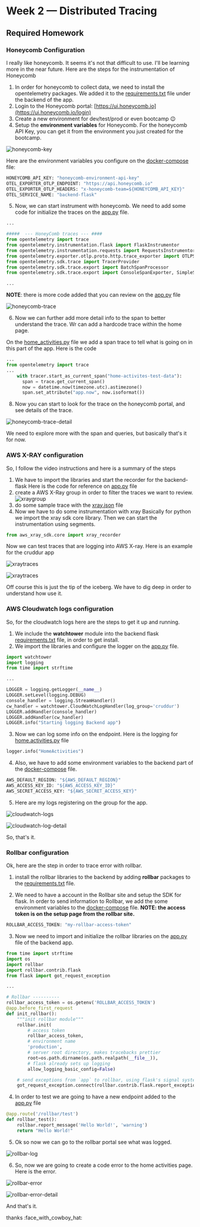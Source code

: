 # Week 2 — Distributed Tracing

## Required Homework

### Honeycomb Configuration

I really like honeycomb. It seems it's not that difficult to use. I'll be learning more in the near future. Here are the steps for the instrumentation of Honeycomb

1. In order for honeycomb to collect data, we need to install the opentelemetry packages. We added it to the [requirements.txt](https://github.com/ymendozahn/aws-bootcamp-cruddur-2023/blob/3d030dd41700d91f35d6563cb5e468dbcd0f3403/backend-flask/requirements.txt#L4-L8) file under the backend of the app.
2. Login to the Honeycomb portal: [https://ui.honeycomb.io](https://ui.honeycomb.io/login)
3. Create a new environment for dev/test/prod or even bootcamp :wink: 
4. Setup the **environment variables** for Honeycomb. For the honeycomb API Key, you can get it from the environment you just created for the bootcamp.
 
 ![honeycomb-key](images/honeycombkey.png)

Here are the environment variables you   configure on the [docker-compose](https://github.com/ymendozahn/aws-bootcamp-cruddur-2023/blob/3d030dd41700d91f35d6563cb5e468dbcd0f3403/docker-compose.yml#L7-L10) file: 

```dockerfile
HONEYCOMB_API_KEY: "honeycomb-environment-api-key"
OTEL_EXPORTER_OTLP_ENDPOINT: "https://api.honeycomb.io"
OTEL_EXPORTER_OTLP_HEADERS: "x-honeycomb-team=${HONEYCOMB_API_KEY}"  
OTEL_SERVICE_NAME: "backend-flask"
```

5. Now, we can start instrument with honeycomb. We need to add some code for initialize the traces on the [app.py](https://github.com/ymendozahn/aws-bootcamp-cruddur-2023/blob/3d030dd41700d91f35d6563cb5e468dbcd0f3403/backend-flask/app.py#L17-L24) file.  

```python
...

#####  --- HoneyComb traces --- ####
from opentelemetry import trace
from opentelemetry.instrumentation.flask import FlaskInstrumentor
from opentelemetry.instrumentation.requests import RequestsInstrumentor
from opentelemetry.exporter.otlp.proto.http.trace_exporter import OTLPSpanExporter
from opentelemetry.sdk.trace import TracerProvider
from opentelemetry.sdk.trace.export import BatchSpanProcessor
from opentelemetry.sdk.trace.export import ConsoleSpanExporter, SimpleSpanProcessor

...
```

**NOTE**: there is more code added that you can review on the [app.py](https://github.com/ymendozahn/aws-bootcamp-cruddur-2023/blob/3d030dd41700d91f35d6563cb5e468dbcd0f3403/backend-flask/app.py) file

 ![honeycomb-trace](images/honeycombtrace01.png)

6. Now we can further add more detail info to the span to better understand the trace. Wr can add a hardcode trace within the home page.

On the [home_activities.py](https://github.com/ymendozahn/aws-bootcamp-cruddur-2023/blob/3d030dd41700d91f35d6563cb5e468dbcd0f3403/backend-flask/services/home_activities.py#L8-L11) file we add a span trace to tell what is going on in this part of the app. Here is the code
```python
...
from opentelemetry import trace
...
    with tracer.start_as_current_span("home-activites-test-data"):
      span = trace.get_current_span()
      now = datetime.now(timezone.utc).astimezone()
      span.set_attribute("app.now", now.isoformat())
```

8. Now you can start to look for the trace on the honeycomb portal, and see details of the trace.

 ![honeycomb-trace-detail](images/honeycombtrace02.png)
 
We need to explore more with the span and queries, but basically that's it for now.

### AWS X-RAY configuration

So, I follow the video instructions and here is a summary of the steps

1. We have to import the libraries and start the recorder for the backend-flask
  Here is the code for reference on [app.py](https://github.com/ymendozahn/aws-bootcamp-cruddur-2023/blob/3d030dd41700d91f35d6563cb5e468dbcd0f3403/backend-flask/app.py#L26-L28) file
2. create a AWS X-Ray group in order to filter the traces we want to review.
 ![xraygroup](images/xraygroup01.png)
3. do some sample trace with the [xray.json](https://github.com/ymendozahn/aws-bootcamp-cruddur-2023/blob/3d030dd41700d91f35d6563cb5e468dbcd0f3403/aws/json/xray.json) file
4. Now we have to do some instrumentation with xray
  Basically for python we import the xray sdk core library. Then we can start the instrumentation using segments.
  
  ```python 
  from aws_xray_sdk.core import xray_recorder
  ```
  Now we can test traces that are logging into AWS X-ray. Here is an example for the cruddur app
  
   ![xraytraces](images/xraytraces01.png)
   
   ![xraytraces](images/xraytraces02.png)
  
  Off course this is just the tip of the iceberg. We have to dig deep in order to understand how use it.
   
 ### AWS Cloudwatch logs configuration
 
 So, for the cloudwatch logs here are the steps to get it up and running.

1. We include the **watchtower** module into the backend flask [requirements.txt](https://github.com/ymendozahn/aws-bootcamp-cruddur-2023/blob/6427a6d4e6d7b9c5b499c9572074105f238d0135/backend-flask/requirements.txt#L12) file, in order to get install.
2. We import the libraries and configure the logger on the [app.py](https://github.com/ymendozahn/aws-bootcamp-cruddur-2023/blob/6427a6d4e6d7b9c5b499c9572074105f238d0135/backend-flask/app.py#L30-L33) file.
```python
import watchtower
import logging
from time import strftime

...

LOGGER = logging.getLogger(__name__)
LOGGER.setLevel(logging.DEBUG)
console_handler = logging.StreamHandler()
cw_handler = watchtower.CloudWatchLogHandler(log_group='cruddur')
LOGGER.addHandler(console_handler)
LOGGER.addHandler(cw_handler)
LOGGER.info("Starting logging Backend app")
```

3. Now we can log some info on the endpoint. Here is the logging for [home.activities.py](https://github.com/ymendozahn/aws-bootcamp-cruddur-2023/blob/6427a6d4e6d7b9c5b499c9572074105f238d0135/backend-flask/services/home_activities.py#L8) file

```python
logger.info("HomeActivities")
```
4. Also, we have to add some environment variables to the backend part of the [docker-compose](https://github.com/ymendozahn/aws-bootcamp-cruddur-2023/blob/6427a6d4e6d7b9c5b499c9572074105f238d0135/docker-compose.yml#L13-L15) file.

```dockerfile
AWS_DEFAULT_REGION: "${AWS_DEFAULT_REGION}"
AWS_ACCESS_KEY_ID: "${AWS_ACCESS_KEY_ID}"
AWS_SECRET_ACCESS_KEY: "${AWS_SECRET_ACCESS_KEY}"
```
5. Here are my logs registering on the group for the app.

 ![cloudwatch-logs](images/cloudwatchlog01.png)
 
 ![cloudwatch-log-detail](images/cloudwatchlog02.png)
 
 So, that's it. 
 
 ### Rollbar configuration
 
 Ok, here are the step in order to trace error with rollbar.
 
 1. install the rollbar libraries to the backend by adding **rollbar** packages to the [requirements.txt](https://github.com/ymendozahn/aws-bootcamp-cruddur-2023/blob/6762ca03a676902329d3bf9fb94668c2937f3525/backend-flask/requirements.txt#L14-L15) file.

2. We need to have a account in the Rollbar site and setup the SDK for flask. In order to send information to Rollbar, we add the some environment variables to the [docker-compose](https://github.com/ymendozahn/aws-bootcamp-cruddur-2023/blob/6762ca03a676902329d3bf9fb94668c2937f3525/docker-compose.yml#L16) file. **NOTE: the access token is on the setup page from the rollbar site.**

 ```dockerfile
 ROLLBAR_ACCESS_TOKEN: "my-rollbar-access-token"
 ```
 
 3. Now we need to import and initialize the rollbar libraries on the [app.py](https://github.com/ymendozahn/aws-bootcamp-cruddur-2023/blob/6762ca03a676902329d3bf9fb94668c2937f3525/backend-flask/app.py#L35-L40) file of the backend app.

```python
from time import strftime
import os
import rollbar
import rollbar.contrib.flask
from flask import got_request_exception

...

# Rollbar ----------
rollbar_access_token = os.getenv('ROLLBAR_ACCESS_TOKEN')
@app.before_first_request
def init_rollbar():
    """init rollbar module"""
    rollbar.init(
        # access token
        rollbar_access_token,
        # environment name
        'production',
        # server root directory, makes tracebacks prettier
        root=os.path.dirname(os.path.realpath(__file__)),
        # flask already sets up logging
        allow_logging_basic_config=False)

    # send exceptions from `app` to rollbar, using flask's signal system.
    got_request_exception.connect(rollbar.contrib.flask.report_exception, app)

```
4. In order to test we are going to have a new endpoint added to the [app.py](https://github.com/ymendozahn/aws-bootcamp-cruddur-2023/blob/6762ca03a676902329d3bf9fb94668c2937f3525/backend-flask/app.py#L114-L117) file

```python
@app.route('/rollbar/test')
def rollbar_test():
    rollbar.report_message('Hello World!', 'warning')
    return "Hello World!"
```
5. Ok so now we can go to the rollbar portal see what was logged.

 ![rollbar-log](images/rollbar01.png)

6. So, now we are going to create a code error to the home activities page. Here is the error.

 ![rollbar-error](images/rollbar02.png)
 
 ![rollbar-error-detail](images/rollbar03.png)
 
And that's it. 

thanks :face_with_cowboy_hat: 
